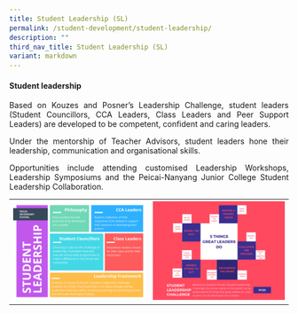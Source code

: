 ```yaml
---
title: Student Leadership (SL)
permalink: /student-development/student-leadership/
description: ""
third_nav_title: Student Leadership (SL)
variant: markdown
---
```

<h4><strong>Student leadership</strong></h4>
<p></p><p align="justify">Based on Kouzes and Posner’s Leadership Challenge, student leaders (Student Councillors, CCA Leaders, Class Leaders and Peer Support Leaders) are developed to be competent, confident and caring leaders.</p>
<p></p><p align="justify">Under the mentorship of Teacher Advisors, student leaders hone their leadership, communication and organisational skills.</p>
<p></p><p align="justify">Opportunities include attending customised Leadership Workshops, Leadership Symposiums and the Peicai-Nanyang Junior College Student Leadership Collaboration.</p>
<table>
<tbody>
<tr>
<th><img src="/images/student leadership1.jpg" style="width: 100%;"><br>	
</th><td><img src="/images/student leadership12.jpg" style="width: 100%;"><br>	
</td></tr>
</tbody>
</table>